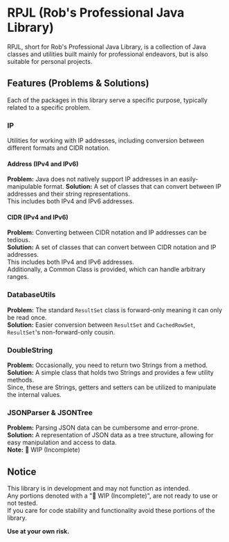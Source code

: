 # RPJL (Rob's Professional Java Library)
RPJL, short for Rob's Professional Java Library, is a collection of Java classes and utilities built mainly for 
professional endeavors, but is also suitable for personal projects.

## Features (Problems & Solutions)
Each of the packages in this library serve a specific purpose, typically related to a specific problem.

### IP
Utilities for working with IP addresses, including conversion between different formats and CIDR notation.
#### Address (IPv4 and IPv6)
**Problem:** Java does not natively support IP addresses in an easily-manipulable format.
**Solution:** A set of classes that can convert between IP addresses and their string representations.  
              This includes both IPv4 and IPv6 addresses.
#### CIDR (IPv4 and IPv6)
**Problem:** Converting between CIDR notation and IP addresses can be tedious.  
**Solution:** A set of classes that can convert between CIDR notation and IP addresses.  
              This includes both IPv4 and IPv6 addresses.  
              Additionally, a Common Class is provided, which can handle arbitrary ranges.

### DatabaseUtils
**Problem:** The standard `ResultSet` class is forward-only meaning it can only be read once.  
**Solution:** Easier conversion between `ResultSet` and `CachedRowSet`, `ResultSet`'s non-forward-only cousin.  

### DoubleString
**Problem:** Occasionally, you need to return two Strings from a method.  
**Solution:** A simple class that holds two Strings and provides a few utility methods.  
              Since, these are Strings, getters and setters can be utilized to manipulate the internal values.

### JSONParser & JSONTree
**Problem:** Parsing JSON data can be cumbersome and error-prone.  
**Solution:** A representation of JSON data as a tree structure, allowing for easy manipulation and access to data.  
**Note:** 🔴 WIP (Incomplete)

## Notice
This library is in development and may not function as intended.  
Any portions denoted with a "🔴 WIP (Incomplete)", are not ready to use or not tested.  
If you care for code stability and functionality avoid these portions of the library.  

**Use at your own risk.**
